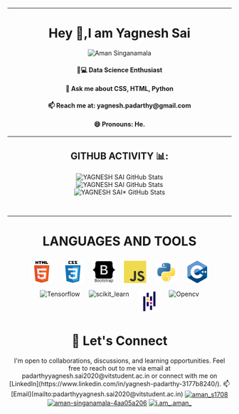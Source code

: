 <hr/>
<h1 align="center">Hey 👋,I am Yagnesh Sai </h1>
<!-- <h3 align="center">A Web Developer and a Machine Learning Enthusiast.</h3> -->
 
  <p align="center"> <img src="https://komarev.com/ghpvc/?username=yag-1234" alt="Aman Singanamala" />







<h4 align="center"> 👨💻 Data Science Enthusiast</h4>
<h4 align="center"> 💬 Ask me about CSS, HTML, Python</h4>
<h4 align="center"> 📫 Reach me at: <b>yagnesh.padarthy@gmail.com</b></h4>
<h4 align="center"> 😄 Pronouns: He.</h4>



  
<hr/>
<h2 align="center"> GITHUB ACTIVITY 📊:</h2>

<p align="center">
<img src="https://github-readme-stats.vercel.app/api?username=yag-1234&&show_icons=true&theme=algolia&hide_border=true" alt="YAGNESH SAI GitHub Stats">
  <br/>
<img src="https://github-readme-stats.vercel.app/api/top-langs/?username=yag-1234&layout=compact&&show_icons=true&&theme=algolia&hide_border=true" alt="YAGNESH SAI GitHub Stats">

  <br/>
<img src="https://github-readme-streak-stats.herokuapp.com/?user=yag-1234&&show_icons=true&&theme=algolia&hide_border=true" alt="YAGNESH SAI* GitHub Stats"> 
  </p>


<br />



<hr/>
<h1 align="center">LANGUAGES AND TOOLS</h1>
<p align="center">
  <!--HTML-->
  <img src="https://raw.githubusercontent.com/devicons/devicon/master/icons/html5/html5-original-wordmark.svg" alt="html5" width="50" height="50" style="vertical-align:top; margin:8px">
  <!-- css -->
   <img src="https://raw.githubusercontent.com/devicons/devicon/master/icons/css3/css3-original-wordmark.svg" alt="css" width="50" height="50" style="vertical-align:top; margin:8px">
  <!-- BootStrap-->
<img src="https://raw.githubusercontent.com/devicons/devicon/master/icons/bootstrap/bootstrap-plain-wordmark.svg" alt="bootstrap"  width="50" height="50" style="vertical-align:top; margin:8px">
  <!-- Javascript-->
<img src="https://raw.githubusercontent.com/github/explore/80688e429a7d4ef2fca1e82350fe8e3517d3494d/topics/javascript/javascript.png" alt="Javascript" width="50" height="50" style="vertical-align:top; margin:8px"> 
  <!-- Python -->
  <img src="https://raw.githubusercontent.com/devicons/devicon/master/icons/python/python-original.svg" alt="Python" width="50" height="50" style="vertical-align:top; margin:8px">
  <!-- C++ -->
  <img src="https://raw.githubusercontent.com/devicons/devicon/master/icons/cplusplus/cplusplus-original.svg" alt="C++" width="50" height="50" style="vertical-align:top; margin:8px">
  <!-- Tenosr Flow -->
  <img src="https://www.vectorlogo.zone/logos/tensorflow/tensorflow-icon.svg" alt="Tensorflow" width="50" height="50" style="vertical-align:top; margin:8px">
  <!-- scikit learn -->
   <img src="https://upload.wikimedia.org/wikipedia/commons/0/05/Scikit_learn_logo_small.svg" alt="scikit_learn" width="50" height="50" style="vertical-align:top; margin:8px">
  <!-- pandas -->
   <img src="https://raw.githubusercontent.com/devicons/devicon/2ae2a900d2f041da66e950e4d48052658d850630/icons/pandas/pandas-original.svg" alt="pandas" width="50" height="50" style="vertical-align:top; margin:8px">
  <!-- Open Cv -->
  <img src="https://www.vectorlogo.zone/logos/opencv/opencv-icon.svg" alt="Opencv" width="50" height="50" style="vertical-align:top; margin:8px">
  <!-- Heroku -->
  <!--
  <img src="https://www.vectorlogo.zone/logos/heroku/heroku-icon.svg" alt="Heroku" width="50" height="50" style="vertical-align:top; margin:8px">
</p>





<!-- Twitter -->
<!--
<p align="left"> <a href="https://twitter.com/yagneshpadarthy" target="blank"><img src="https://img.shields.io/twitter/follow/aman_s1708?logo=twitter&style=for-the-badge" alt="aman_s1708" /></a> </p> -->



<h1 align="center">💬 Let's Connect</h1>
<p align="center">
 I'm open to collaborations, discussions, and learning opportunities. Feel free to reach out to me via email at padarthyyagnesh.sai2020@vitstudent.ac.in or connect with me on [LinkedIn](https://www.linkedin.com/in/yagnesh-padarthy-3177b8240/).
📫 [Email](mailto:padarthyyagnesh.sai2020@vitstudent.ac.in)
<a href="https://twitter.com/yagneshpadarthy" target="blank"><img align="center" src="https://raw.githubusercontent.com/rahuldkjain/github-profile-readme-generator/master/src/images/icons/Social/twitter.svg" alt="aman_s1708" height="30" width="40" /></a>
<a href="https://www.linkedin.com/in/yagnesh-padarthy-3177b8240/" target="blank"><img align="center" src="https://raw.githubusercontent.com/rahuldkjain/github-profile-readme-generator/master/src/images/icons/Social/linked-in-alt.svg" alt="aman-singanamala-4aa05a206" height="30" width="40" /></a>
<a href="https://www.instagram.com/padarthyyagnesh/" target="blank"><img align="center" src="https://raw.githubusercontent.com/rahuldkjain/github-profile-readme-generator/master/src/images/icons/Social/instagram.svg" alt="i.am_.aman_" height="30" width="40" /></a>
</p>

 <br>
 
